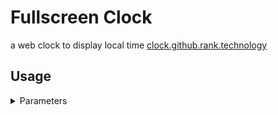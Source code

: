 # Fullscreen Clock

a web clock to display local time
<a href="https://clock.github.rank.technology/?fg=f8f9fa&bg=212529&int=1000">
clock.github.rank.technology
</a>

## Usage

<details>
  <summary>Parameters</summary>

```
https://clock.github.rank.technology/?fg=f8f9fa&bg=212529&int=1000

fg:  Font color Hex cod             default: f8f9fa
bg:  Background color Hex code      default: 212529
int: Interval (in milliseconds)     default: 1000
```

</details>
